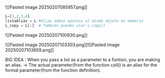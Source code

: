 ![[Pasted image 20250207085957.png]]

```python
L=[1,2,3,4]
listaAlias = L #Alias ambas apuntas al mismo objeto en memoria
L_copy = L[:]  # También puedes usar L.copy()
```


![[Pasted image 20250207100930.png]]

![[Pasted image 20250207103303.png]]![[Pasted image 20250207103659.png]]

BIG IDEA : When you pass a list as  a parameter to a funtion, you are making an alias.
-> The actual parameter(from the function call)) is an alias for the formal parameter(from the function definition).